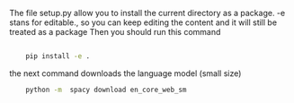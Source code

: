 The file setup.py allow you to install the current directory as a package. -e stans for editable., so you can keep editing the content and it will still be treated as a package
Then you should run this command 

```sh

	pip install -e .

```


the next command downloads the language model (small size) 

```sh 
	python -m  spacy download en_core_web_sm
```
